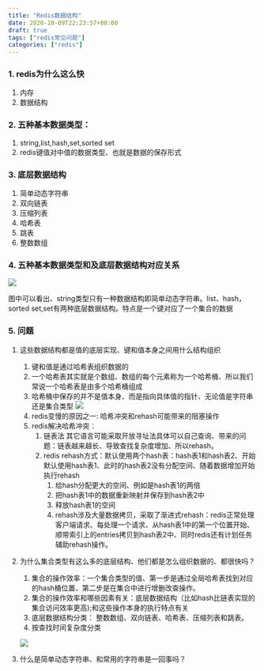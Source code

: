```yaml
---
title: "Redis数据结构"
date: 2020-10-09T22:23:57+08:00
draft: true
tags: ["redis常见问题"]
categories: ["redis"]
---
```

### 1. redis为什么这么快
1. 内存
2. 数据结构

### 2. 五种基本数据类型：
1. string,list,hash,set,sorted set
2. redis键值对中值的数据类型、也就是数据的保存形式

### 3. 底层数据结构
1. 简单动态字符串
2. 双向链表
3. 压缩列表
4. 哈希表
5. 跳表
6. 整数数组

### 4. 五种基本数据类型和及底层数据结构对应关系
![](/images/goredis/redis-value-data-001.jpg)

图中可以看出、string类型只有一种数据结构即简单动态字符串。list、hash，sorted set,set有两种底层数据结构。特点是一个键对应了一个集合的数据

### 5. 问题
1. 这些数据结构都是值的底层实现、键和值本身之间用什么结构组织
	1. 键和值是通过哈希表组织数据的
	2. 一个哈希表其实就是个数组、数组的每个元素称为一个哈希桶、所以我们常说一个哈希表是由多个哈希桶组成
	3. 哈希桶中保存的并不是值本身、而是指向具体值的指针、无论值是字符串还是集合类型
	![](/images/goredis/redis-value-data-002.jpg)
	4. redis变慢的原因之一: 哈希冲突和rehash可能带来的阻塞操作
	5. redis解决哈希冲突：
		1. 链表法  其它语言可能采取开放寻址法具体可以自己查询、带来的问题：链表越来越长、导致查找复杂度增加、所以rehash。
		2. redis rehash方式：默认使用两个hash表：hash表1和hash表2、开始默认使用hash表1、此时的hash表2没有分配空间、随着数据增加开始执行rehash
			1. 给hash分配更大的空间、例如是hash表1的两倍
			2. 把hash表1中的数据重新映射并保存到hash表2中
			3. 释放hash表1的空间
			4. rehash涉及大量数据拷贝，采取了渐进式rehash：redis正常处理客户端请求、每处理一个请求、从hash表1中的第一个位置开始、顺带索引上的entries拷贝到hash表2中、同时redis还有计划任务辅助rehash操作。
2. 为什么集合类型有这么多的底层结构、他们都是怎么组织数据的、都很快吗？
	1. 集合的操作效率：一个集合类型的值、第一步是通过全局哈希表找到对应的hash桶位置、第二步是在集合中进行增删改查操作。
	2. 集合的操作效率和哪些因素有关：底层数据结构（比如hash比链表实现的集合访问效率更高);和这些操作本身的执行特点有关
	3. 底层数据结构分类： 整数数组、双向链表、哈希表、压缩列表和跳表。
	4. 按查找时间复杂度分类
	
	![](/images/goredis/redis-value-data-003.jpg)
3. 什么是简单动态字符串、和常用的字符串是一回事吗？